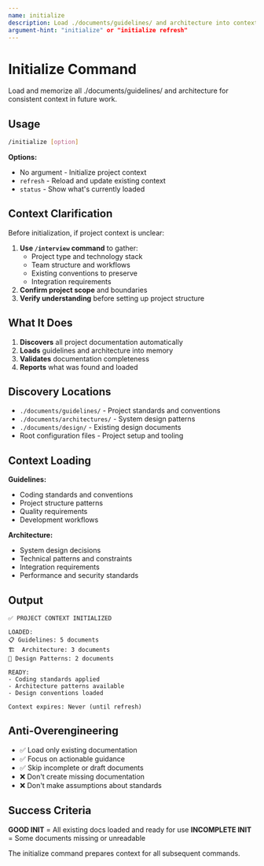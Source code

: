 ```yaml
---
name: initialize
description: Load ./documents/guidelines/ and architecture into context
argument-hint: "initialize" or "initialize refresh"
---
```


# Initialize Command

Load and memorize all ./documents/guidelines/ and architecture for consistent context in future work.

## Usage

```bash
/initialize [option]
```

**Options:**

- No argument - Initialize project context
- `refresh` - Reload and update existing context
- `status` - Show what's currently loaded

## Context Clarification

Before initialization, if project context is unclear:

1. **Use `/interview` command** to gather:
   - Project type and technology stack
   - Team structure and workflows
   - Existing conventions to preserve
   - Integration requirements
2. **Confirm project scope** and boundaries
3. **Verify understanding** before setting up project structure

## What It Does

1. **Discovers** all project documentation automatically
2. **Loads** guidelines and architecture into memory
3. **Validates** documentation completeness
4. **Reports** what was found and loaded

## Discovery Locations

- `./documents/guidelines/` - Project standards and conventions
- `./documents/architectures/` - System design patterns
- `./documents/design/` - Existing design documents
- Root configuration files - Project setup and tooling

## Context Loading

**Guidelines:**

- Coding standards and conventions
- Project structure patterns
- Quality requirements
- Development workflows

**Architecture:**

- System design decisions
- Technical patterns and constraints
- Integration requirements
- Performance and security standards

## Output

```text
✅ PROJECT CONTEXT INITIALIZED

LOADED:
📋 Guidelines: 5 documents
🏗️  Architecture: 3 documents
📐 Design Patterns: 2 documents

READY:
- Coding standards applied
- Architecture patterns available
- Design conventions loaded

Context expires: Never (until refresh)
```

## Anti-Overengineering

- ✅ Load only existing documentation
- ✅ Focus on actionable guidance
- ✅ Skip incomplete or draft documents
- ❌ Don't create missing documentation
- ❌ Don't make assumptions about standards

## Success Criteria

**GOOD INIT** = All existing docs loaded and ready for use
**INCOMPLETE INIT** = Some documents missing or unreadable

The initialize command prepares context for all subsequent commands.
